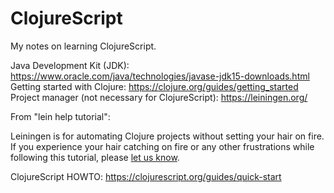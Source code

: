 # ClojureScript

My notes on learning ClojureScript.

Java Development Kit (JDK): https://www.oracle.com/java/technologies/javase-jdk15-downloads.html
Getting started with Clojure: https://clojure.org/guides/getting_started
Project manager (not necessary for ClojureScript): https://leiningen.org/

From "lein help tutorial":

Leiningen is for automating Clojure projects without setting your hair
on fire. If you experience your hair catching on fire or any other
frustrations while following this tutorial, please
[let us know](https://github.com/technomancy/leiningen/issues/new).

ClojureScript HOWTO: https://clojurescript.org/guides/quick-start
